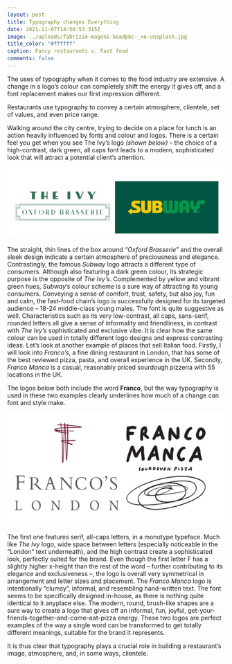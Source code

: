 ```yaml
---
layout: post
title: Typography changes Everything
date: 2021-11-07T14:56:53.315Z
image: ../uploads/fabrizio-magoni-boadpmc-_xo-unsplash.jpg
title_color: "#ffffff"
caption: Fancy restaurants v. Fast food
comments: false
---
```

The uses of typography when it comes to the food industry are extensive. A change in a logo’s colour can completely shift the energy it gives off, and a font replacement makes our first impression different.

Restaurants use typography to convey a certain atmosphere, clientele, set of values, and even price range.

Walking around the city centre, trying to decide on a place for lunch is an action heavily influenced by fonts and colour and logos. There is a certain feel you get when you see The Ivy’s logo *(shown below)* – the choice of a high-contrast, dark green, all caps font leads to a modern, sophisticated look that will attract a potential client’s attention.

![images credit: The Ivy Oxford, Subway](../uploads/ivyandsubway.jpg "images credit: The Ivy Oxford, Subway")

The straight, thin lines of the box around *“Oxford Brasserie*” and the overall sleek design indicate a certain atmosphere of preciousness and elegance. 
Contrastingly, the famous *Subway* logo attracts a different type of consumers. Although also featuring a dark green colour, its strategic purpose is the opposite of *The Ivy’s*. Complemented by yellow and vibrant green hues, *Subway*’s colour scheme is a sure way of attracting its young consumers. Conveying a sense of comfort, trust, safety, but also joy, fun and calm, the fast-food chain’s logo is successfully designed for its targeted audience – 18-24 middle-class young males. 
The font is quite suggestive as well. Characteristics such as its very low-contrast, all caps, sans-serif, rounded letters all give a sense of informality and friendliness, in contrast with *The Ivy’s* sophisticated and exclusive vibe.
It is clear how the same colour can be used in totally different logo designs and express contrasting ideas. 
Let’s look at another example of places that sell Italian food. Firstly, I will look into *Franco’s*, a fine dining restaurant in London, that has some of the best reviewed pizza, pasta, and overall experience in the UK. Secondly, *Franco Manca* is a casual, reasonably priced sourdough pizzeria with 55 locations in the UK. 

The logos below both include the word **Franco**, but the way typography is used in these two examples clearly underlines how much of a change can font and style make.  

![images credit: Franco's London, Franco Manca](../uploads/francos.png "images credit: Franco's London, Franco Manca")

The first one features serif, all-caps letters, in a monotype typeface. Much like *The Ivy* logo, wide space between letters (especially noticeable in the “London” text underneath), and the high contrast create a sophisticated look, perfectly suited for the brand. Even though the first letter F has a slightly higher x-height than the rest of the word – further contributing to its elegance and exclusiveness –, the logo is overall very symmetrical in arrangement and letter sizes and placement. 
The *Franco Manca* logo is intentionally “clumsy”, informal, and resembling hand-written text. The font seems to be specifically designed in-house, as there is nothing quite identical to it anyplace else. The modern, round, brush-like shapes are a sure way to create a logo that gives off an informal, fun, joyful, get-your-friends-together-and-come-eat-pizza energy. 
These two logos are perfect examples of the way a single word can be transformed to get totally different meanings, suitable for the brand it represents. 

It is thus clear that typography plays a crucial role in building a restaurant’s image, atmosphere, and, in some ways, clientele.